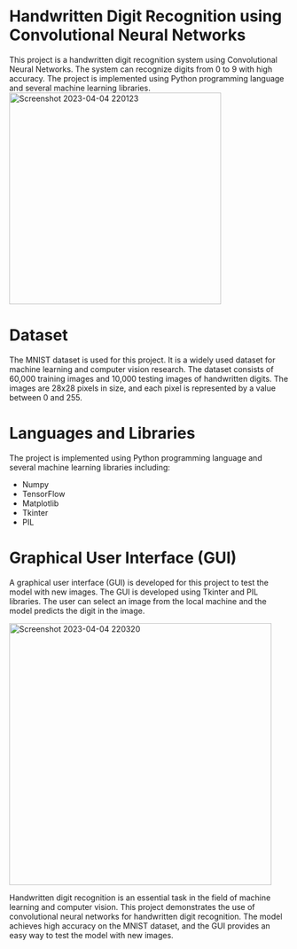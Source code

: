 # Handwritten Digit Recognition using Convolutional Neural Networks
This project is a handwritten digit recognition system using Convolutional Neural Networks. The system can recognize digits from 0 to 9 with high accuracy. The project is implemented using Python programming language and several machine learning libraries.
<img width="382" alt="Screenshot 2023-04-04 220123" src="https://user-images.githubusercontent.com/99079792/229850677-48e53b57-f173-4a1a-8fe0-6ef83f3d8e4d.png">

# Dataset
The MNIST dataset is used for this project. It is a widely used dataset for machine learning and computer vision research. The dataset consists of 60,000 training images and 10,000 testing images of handwritten digits. The images are 28x28 pixels in size, and each pixel is represented by a value between 0 and 255.

# Languages and Libraries
The project is implemented using Python programming language and several machine learning libraries including:

 * Numpy
 * TensorFlow
 * Matplotlib
 * Tkinter
 * PIL

# Graphical User Interface (GUI)
A graphical user interface (GUI) is developed for this project to test the model with new images. The GUI is developed using Tkinter and PIL libraries. The user can select an image from the local machine and the model predicts the digit in the image.

<img width="473" alt="Screenshot 2023-04-04 220320" src="https://user-images.githubusercontent.com/99079792/229851123-1c2d6e04-1f0e-4185-b353-20a79e3ca00f.png">

Handwritten digit recognition is an essential task in the field of machine learning and computer vision. This project demonstrates the use of convolutional neural networks for handwritten digit recognition. The model achieves high accuracy on the MNIST dataset, and the GUI provides an easy way to test the model with new images.
